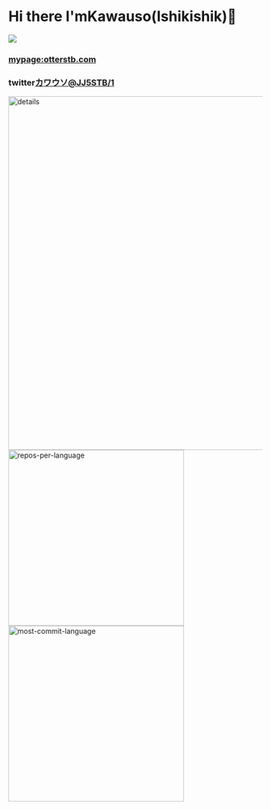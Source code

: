 # Hi there I'mKawauso(Ishikishik)👋
<img src="https://komarev.com/ghpvc/?username=Ishikishik" /><a href="https://practice.otterstb.com" target="_blank">



### mypage:[otterstb.com](https://practice.otterstb.com)

### twitter[カワウソ@JJ5STB/1](https://x.com/bluepho353181/status/1835942255351525413)


<img alt="details" width="700px" src="https://raw.githubusercontent.com/{username}/{username}/main/profile-summary-card-output/nord_bright/0-profile-details.svg" />
<img alt="repos-per-language" width="348px" src="https://raw.githubusercontent.com/{username}/{username}/main/profile-summary-card-output/nord_bright/1-repos-per-language.svg" />
<img alt="most-commit-language" width="348px" src="https://raw.githubusercontent.com/{username}/{username}/main/profile-summary-card-output/nord_bright/2-most-commit-language.svg" />


<!--
**Ishikishik/Ishikishik** is a ✨ _special_ ✨ repository because its `README.md` (this file) appears on your GitHub profile.

Here are some ideas to get you started:

- 🔭 I’m currently working on ...
- 🌱 I’m currently learning ...
- 👯 I’m looking to collaborate on ...
- 🤔 I’m looking for help with ...
- 💬 Ask me about ...
- 📫 How to reach me: ...
- 😄 Pronouns: ...
- ⚡ Fun fact: ...
-->
